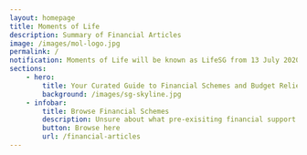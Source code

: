 ```yaml
---
layout: homepage
title: Moments of Life
description: Summary of Financial Articles 
image: /images/mol-logo.jpg
permalink: /
notification: Moments of Life will be known as LifeSG from 13 July 2020 onwards! Download from your App Store or Google Play today!
sections:
    - hero:
        title: Your Curated Guide to Financial Schemes and Budget Relief Measures
        background: /images/sg-skyline.jpg
    - infobar:
        title: Browse Financial Schemes
        description: Unsure about what pre-exisiting financial support resources you might be eligible for? Stay informed with our latest guide.
        button: Browse here
        url: /financial-articles
---
```

